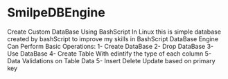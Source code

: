 # SmilpeDBEngine
Create Custom DataBase Using BashScript In Linux
this is simple database created by bashScript to improve my skills in BashScript 
DataBase Engine Can Perform Basic Operations:
1- Create DataBase
2- Drop DataBase
3- Use DataBase
4- Create Table With edintify the type of each column
5- Data Validations on Table Data 
5- Insert Delete Update based on primary key
